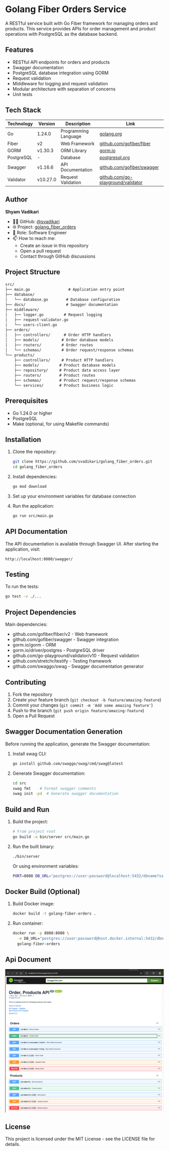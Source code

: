 # Golang Fiber Orders Service

A RESTful service built with Go Fiber framework for managing orders and products. This service provides APIs for order management and product operations with PostgreSQL as the database backend.

## Features

- RESTful API endpoints for orders and products
- Swagger documentation
- PostgreSQL database integration using GORM
- Request validation
- Middleware for logging and request validation
- Modular architecture with separation of concerns
- Unit tests

## Tech Stack

| Technology | Version | Description | Link |
|------------|---------|-------------|------|
| Go | 1.24.0 | Programming Language | [golang.org](https://golang.org) |
| Fiber | v2 | Web Framework | [github.com/gofiber/fiber](https://github.com/gofiber/fiber/v2) |
| GORM | v1.30.3 | ORM Library | [gorm.io](https://gorm.io) |
| PostgreSQL | - | Database | [postgresql.org](https://www.postgresql.org) |
| Swagger | v1.16.6 | API Documentation | [github.com/gofiber/swagger](https://github.com/gofiber/swagger) |
| Validator | v10.27.0 | Request Validation | [github.com/go-playground/validator](https://github.com/go-playground/validator) |

## Author

**Shyam Vadikari**
- 👨‍💻 GitHub: [@svadikari](https://github.com/svadikari)
- 🌐 Project: [golang_fiber_orders](https://github.com/svadikari/golang_fiber_orders)
- 💼 Role: Software Engineer
- 📫 How to reach me:
  - Create an issue in this repository
  - Open a pull request
  - Contact through GitHub discussions

## Project Structure

```
src/
├── main.go                 # Application entry point
├── database/
│   └── database.go        # Database configuration
├── docs/                  # Swagger documentation
├── middleware/
│   ├── logger.go         # Request logging
│   ├── request-validator.go
│   └── users-client.go
├── orders/
│   ├── controllers/      # Order HTTP handlers
│   ├── models/          # Order database models
│   ├── routers/         # Order routes
│   └── schemas/         # Order request/response schemas
└── products/
    ├── controllers/     # Product HTTP handlers
    ├── models/         # Product database models
    ├── repository/     # Product data access layer
    ├── routers/        # Product routes
    ├── schemas/        # Product request/response schemas
    └── services/       # Product business logic
```

## Prerequisites

- Go 1.24.0 or higher
- PostgreSQL
- Make (optional, for using Makefile commands)

## Installation

1. Clone the repository:
   ```bash
   git clone https://github.com/svadikari/golang_fiber_orders.git
   cd golang_fiber_orders
   ```

2. Install dependencies:
   ```bash
   go mod download
   ```

3. Set up your environment variables for database connection

4. Run the application:
   ```bash
   go run src/main.go
   ```

## API Documentation

The API documentation is available through Swagger UI. After starting the application, visit:
```
http://localhost:8080/swagger/
```

## Testing

To run the tests:
```bash
go test -v ./...
```

## Project Dependencies

Main dependencies:
- github.com/gofiber/fiber/v2 - Web framework
- github.com/gofiber/swagger - Swagger integration
- gorm.io/gorm - ORM
- gorm.io/driver/postgres - PostgreSQL driver
- github.com/go-playground/validator/v10 - Request validation
- github.com/stretchr/testify - Testing framework
- github.com/swaggo/swag - Swagger documentation generator

## Contributing

1. Fork the repository
2. Create your feature branch (`git checkout -b feature/amazing-feature`)
3. Commit your changes (`git commit -m 'Add some amazing feature'`)
4. Push to the branch (`git push origin feature/amazing-feature`)
5. Open a Pull Request

## Swagger Documentation Generation

Before running the application, generate the Swagger documentation:

1. Install swag CLI:
   ```bash
   go install github.com/swaggo/swag/cmd/swag@latest
   ```

2. Generate Swagger documentation:
   ```bash
   cd src
   swag fmt    # Format swagger comments
   swag init -pd  # Generate swagger documentation
   ```

## Build and Run

1. Build the project:
   ```bash
   # From project root
   go build -o bin/server src/main.go
   ```

2. Run the built binary:
   ```bash
   ./bin/server
   ```

   Or using environment variables:
   ```bash
   PORT=8080 DB_URL="postgres://user:password@localhost:5432/dbname?sslmode=disable" ./bin/server
   ```

## Docker Build (Optional)

1. Build Docker image:
   ```bash
   docker build -t golang-fiber-orders .
   ```

2. Run container:
   ```bash
   docker run -p 8080:8080 \
     -e DB_URL="postgres://user:password@host.docker.internal:5432/dbname?sslmode=disable" \
     golang-fiber-orders
   ```
## Api Document
![Api Image](api-image.png)

## License

This project is licensed under the MIT License - see the LICENSE file for details.

